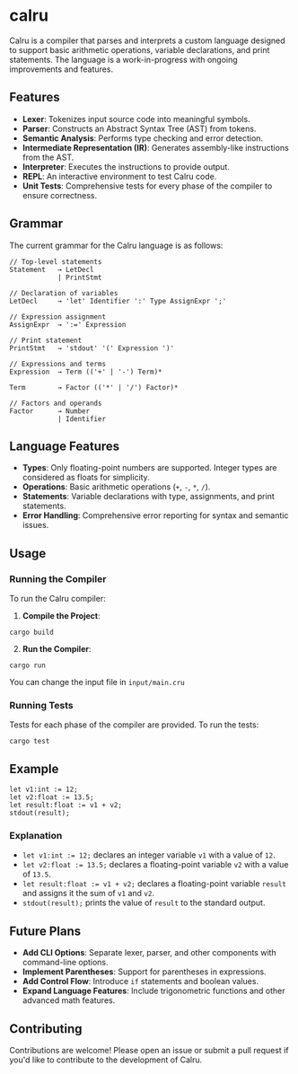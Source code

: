 # calru
Calru is a compiler that parses and interprets a custom language designed to support basic arithmetic operations, variable declarations, and print statements. The language is a work-in-progress with ongoing improvements and features.

## Features

-   **Lexer**: Tokenizes input source code into meaningful symbols.
-   **Parser**: Constructs an Abstract Syntax Tree (AST) from tokens.
-   **Semantic Analysis**: Performs type checking and error detection.
-   **Intermediate Representation (IR)**: Generates assembly-like instructions from the AST.
-   **Interpreter**: Executes the instructions to provide output.
-   **REPL**: An interactive environment to test Calru code.
-   **Unit Tests**: Comprehensive tests for every phase of the compiler to ensure correctness.

## Grammar

The current grammar for the Calru language is as follows:
```
// Top-level statements
Statement   → LetDecl
            | PrintStmt

// Declaration of variables
LetDecl     → 'let' Identifier ':' Type AssignExpr ';'

// Expression assignment
AssignExpr  → ':=' Expression

// Print statement
PrintStmt   → 'stdout' '(' Expression ')'

// Expressions and terms
Expression  → Term (('+' | '-') Term)*

Term        → Factor (('*' | '/') Factor)*

// Factors and operands
Factor      → Number
            | Identifier
 ```

## Language Features

-   **Types**: Only floating-point numbers are supported. Integer types are considered as floats for simplicity.
-   **Operations**: Basic arithmetic operations (`+`, `-`, `*`, `/`).
-   **Statements**: Variable declarations with type, assignments, and print statements.
-   **Error Handling**: Comprehensive error reporting for syntax and semantic issues.

## Usage

### Running the Compiler

To run the Calru compiler:

1.  **Compile the Project**:
```
cargo build
```
2. **Run the Compiler**:
```
cargo run 
```
You can change the input file in `input/main.cru`
### Running Tests
Tests for each phase of the compiler are provided. To run the tests:
```
cargo test
```
## Example
```
let v1:int := 12;
let v2:float := 13.5;
let result:float := v1 + v2;
stdout(result);
```
### Explanation

-   `let v1:int := 12;` declares an integer variable `v1` with a value of `12`.
-   `let v2:float := 13.5;` declares a floating-point variable `v2` with a value of `13.5`.
-   `let result:float := v1 + v2;` declares a floating-point variable `result` and assigns it the sum of `v1` and `v2`.
-   `stdout(result);` prints the value of `result` to the standard output.


## Future Plans

-   **Add CLI Options**: Separate lexer, parser, and other components with command-line options.
-   **Implement Parentheses**: Support for parentheses in expressions.
-   **Add Control Flow**: Introduce `if` statements and boolean values.
-   **Expand Language Features**: Include trigonometric functions and other advanced math features.
			
## Contributing
Contributions are welcome! Please open an issue or submit a pull request if you'd like to contribute to the development of Calru.



